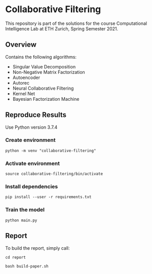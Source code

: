 # Collaborative Filtering

This repository is part of  the solutions for the course Computational Intelligence Lab at ETH Zurich, 
Spring Semester 2021.

## Overview
Contains the following algorithms:
 - Singular Value Decomposition
 - Non-Negative Matrix Factorization
 - Autoencoder
 - Autorec  
 - Neural Collaborative Filtering
 - Kernel Net
 - Bayesian Factorization Machine
## Reproduce Results
Use Python version 3.7.4

### Create environment
    python -m venv "collaborative-filtering"
### Activate environment
    source collaborative-filtering/bin/activate
### Install dependencies
    pip install --user -r requirements.txt
### Train the model
    python main.py
## Report
To build the report, simply call:

    cd report

    bash build-paper.sh 